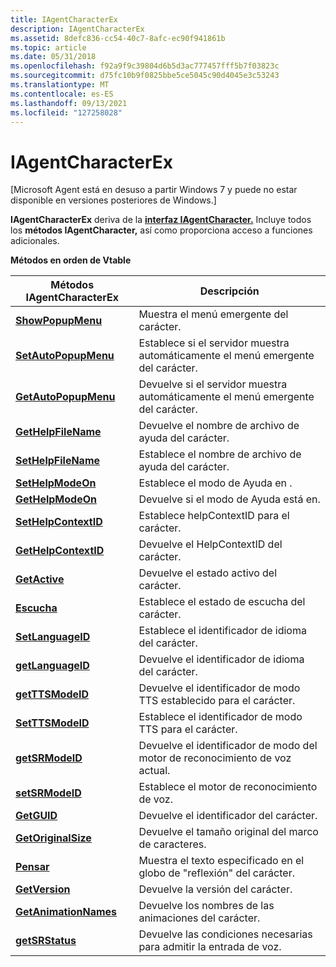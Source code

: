 ```yaml
---
title: IAgentCharacterEx
description: IAgentCharacterEx
ms.assetid: 8defc836-cc54-40c7-8afc-ec90f941861b
ms.topic: article
ms.date: 05/31/2018
ms.openlocfilehash: f92a9f9c39804d6b5d3ac777457fff5b7f03823c
ms.sourcegitcommit: d75fc10b9f0825bbe5ce5045c90d4045e3c53243
ms.translationtype: MT
ms.contentlocale: es-ES
ms.lasthandoff: 09/13/2021
ms.locfileid: "127258028"
---
```

# <a name="iagentcharacterex"></a>IAgentCharacterEx

\[Microsoft Agent está en desuso a partir Windows 7 y puede no estar disponible en versiones posteriores de Windows.\]

**IAgentCharacterEx** deriva de la [**interfaz IAgentCharacter.**](iagentcharacter.md) Incluye todos los **métodos IAgentCharacter,** así como proporciona acceso a funciones adicionales.

**Métodos en orden de Vtable**



| Métodos IAgentCharacterEx                                         | Descripción                                                                    |
|-------------------------------------------------------------------|--------------------------------------------------------------------------------|
| [**ShowPopupMenu**](iagentcharacterex--showpopupmenu.md)         | Muestra el menú emergente del carácter.                                    |
| [**SetAutoPopupMenu**](iagentcharacterex--setautopopupmenu.md)   | Establece si el servidor muestra automáticamente el menú emergente del carácter.    |
| [**GetAutoPopupMenu**](iagentcharacterex--getautopopupmenu.md)   | Devuelve si el servidor muestra automáticamente el menú emergente del carácter. |
| [**GetHelpFileName**](iagentcharacterex--gethelpfilename.md)     | Devuelve el nombre de archivo de ayuda del carácter.                                   |
| [**SetHelpFileName**](iagentcharacterex--sethelpfilename.md)     | Establece el nombre de archivo de ayuda del carácter.                                      |
| [**SetHelpModeOn**](iagentcharacterex--sethelpmodeon.md)         | Establece el modo de Ayuda en .                                                             |
| [**GetHelpModeOn**](iagentcharacterex--gethelpmodeon.md)         | Devuelve si el modo de Ayuda está en.                                               |
| [**SetHelpContextID**](iagentcharacterex--sethelpcontextid.md)   | Establece helpContextID para el carácter.                                      |
| [**GetHelpContextID**](iagentcharacterex--gethelpcontextid.md)   | Devuelve el HelpContextID del carácter.                                   |
| [**GetActive**](iagentcharacterex--getactive.md)                 | Devuelve el estado activo del carácter.                                    |
| [**Escucha**](iagentcharacterex--listen.md)                       | Establece el estado de escucha del carácter.                                    |
| [**SetLanguageID**](iagentcharacterex--setlanguageid.md)         | Establece el identificador de idioma del carácter.                                        |
| [**getLanguageID**](iagentcharacterex--getlanguageid.md)         | Devuelve el identificador de idioma del carácter.                                     |
| [**getTTSModeID**](iagentcharacterex--getttsmodeid.md)           | Devuelve el identificador de modo TTS establecido para el carácter.                                 |
| [**SetTTSModeID**](iagentcharacterex--setttsmodeid.md)           | Establece el identificador de modo TTS para el carácter.                                        |
| [**getSRModeID**](iagentcharacterex--getsrmodeid.md)             | Devuelve el identificador de modo del motor de reconocimiento de voz actual.                       |
| [**setSRModeID**](iagentcharacterex--setsrmodeid.md)             | Establece el motor de reconocimiento de voz.                                            |
| [**GetGUID**](iagentcharacterex--getguid.md)                     | Devuelve el identificador del carácter.                                            |
| [**GetOriginalSize**](iagentcharacterex--getoriginalsize.md)     | Devuelve el tamaño original del marco de caracteres.                              |
| [**Pensar**](iagentcharacterex--think.md)                         | Muestra el texto especificado en el globo de "reflexión" del carácter.              |
| [**GetVersion**](iagentcharacterex--getversion.md)               | Devuelve la versión del carácter.                                          |
| [**GetAnimationNames**](iagentcharacterex--getanimationnames.md) | Devuelve los nombres de las animaciones del carácter.                         |
| [**getSRStatus**](iagentcharacterex--getsrstatus.md)             | Devuelve las condiciones necesarias para admitir la entrada de voz.                      |



 

 

 




